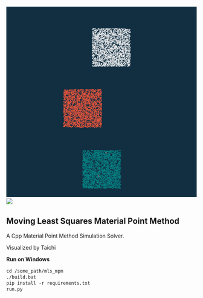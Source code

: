 ![](./mls_mpm.gif)
![](./hello.gif)

## Moving Least Squares Material Point Method
A Cpp Material Point Method Simulation Solver.

Visualized by Taichi

**Run on Windows**
```
cd /some_path/mls_mpm
./build.bat
pip install -r requirements.txt
run.py
```
